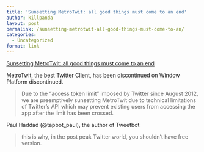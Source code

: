 ```yaml
---
title: 'Sunsetting MetroTwit: all good things must come to an end'
author: killpanda
layout: post
permalink: /sunsetting-metrotwit-all-good-things-must-come-to-an/
categories:
  - Uncategorized
format: link
---
```

[Sunsetting MetroTwit: all good things must come to an end][1] <div class="link_description">
  <p>
    MetroTwit, the best Twitter Client, has been discontinued on Window Platform discontinued.
  </p>
  
  <blockquote>
    <p>
      Due to the “access token limit” imposed by Twitter since August 2012, we are preemptively sunsetting MetroTwit due to technical limitations of Twitter’s API which may prevent existing users from accessing the app after the limit has been crossed.
    </p>
  </blockquote>
  
  <p>
    Paul Haddad (@tapbot_paul), the author of Tweetbot
  </p>
  
  <blockquote>
    <p>
      this is why, in the post peak Twitter world, you shouldn&#8217;t have free version.
    </p>
  </blockquote>
</div>

 [1]: http://www.metrotwit.com/2014/03/sunsetting-metrotwit-all-good-things-must-come-to-an-end/